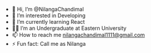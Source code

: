 - 👋 Hi, I’m @NilangaChandimal
- 👀 I’m interested in Developing
- 🌱 I’m currently learning React
- 👨‍🎓 I’m an Undergraduate at Eastern University
- 📫 How to reach me nilangachandimal1111@gmail.com
- ⚡ Fun fact: Call me as Nilanga

<!---
NilangaChandimal/NilangaChandimal is a ✨ special ✨ repository because its `README.md` (this file) appears on your GitHub profile.
You can click the Preview link to take a look at your changes.
--->
